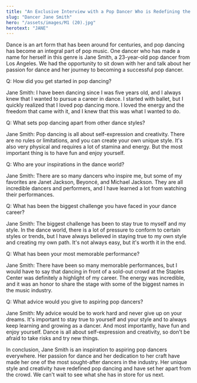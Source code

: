 ```yaml
---
title: "An Exclusive Interview with a Pop Dancer Who is Redefining the Art Form"
slug: "Dancer Jane Smith"
hero: "/assets/images/M1 (20).jpg"
herotext: "JANE"
---
```


Dance is an art form that has been around for centuries, and pop dancing has become an integral part of pop music. One dancer who has made a name for herself in this genre is Jane Smith, a 23-year-old pop dancer from Los Angeles. We had the opportunity to sit down with her and talk about her passion for dance and her journey to becoming a successful pop dancer.

Q: How did you get started in pop dancing?

Jane Smith: I have been dancing since I was five years old, and I always knew that I wanted to pursue a career in dance. I started with ballet, but I quickly realized that I loved pop dancing more. I loved the energy and the freedom that came with it, and I knew that this was what I wanted to do.

Q: What sets pop dancing apart from other dance styles?

Jane Smith: Pop dancing is all about self-expression and creativity. There are no rules or limitations, and you can create your own unique style. It's also very physical and requires a lot of stamina and energy. But the most important thing is to have fun and enjoy yourself.

Q: Who are your inspirations in the dance world?

Jane Smith: There are so many dancers who inspire me, but some of my favorites are Janet Jackson, Beyoncé, and Michael Jackson. They are all incredible dancers and performers, and I have learned a lot from watching their performances.

Q: What has been the biggest challenge you have faced in your dance career?

Jane Smith: The biggest challenge has been to stay true to myself and my style. In the dance world, there is a lot of pressure to conform to certain styles or trends, but I have always believed in staying true to my own style and creating my own path. It's not always easy, but it's worth it in the end.

Q: What has been your most memorable performance?

Jane Smith: There have been so many memorable performances, but I would have to say that dancing in front of a sold-out crowd at the Staples Center was definitely a highlight of my career. The energy was incredible, and it was an honor to share the stage with some of the biggest names in the music industry.

Q: What advice would you give to aspiring pop dancers?

Jane Smith: My advice would be to work hard and never give up on your dreams. It's important to stay true to yourself and your style and to always keep learning and growing as a dancer. And most importantly, have fun and enjoy yourself. Dance is all about self-expression and creativity, so don't be afraid to take risks and try new things.

In conclusion, Jane Smith is an inspiration to aspiring pop dancers everywhere. Her passion for dance and her dedication to her craft have made her one of the most sought-after dancers in the industry. Her unique style and creativity have redefined pop dancing and have set her apart from the crowd. We can't wait to see what she has in store for us next.
